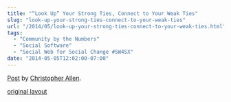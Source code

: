 ```yaml
---
title: "“Look Up” Your Strong Ties, Connect to Your Weak Ties"
slug: "look-up-your-strong-ties-connect-to-your-weak-ties"
url: "/2014/05/look-up-your-strong-ties-connect-to-your-weak-ties.html"
tags:
  - "Community by the Numbers"
  - "Social Software"
  - "Social Web for Social Change #SW4SX"
date: "2014-05-05T12:02:00-07:00"
---
```

<div id="fb-root"></div> <script id="facebook-jssdk" src="//connect.facebook.net/en_US/all.js#xfbml=1"></script>
<div class="fb-post" data-href="https://www.facebook.com/ChristopherRayAllen/posts/10152397235185540" data-width="600"><div class="fb-xfbml-parse-ignore"><a href="https://www.facebook.com/ChristopherRayAllen/posts/10152397235185540">Post</a> by <a href="https://www.facebook.com/ChristopherRayAllen">Christopher Allen</a>.</div></div>
<p class="previous"><a href="/previous/2014/05/look-up-your-strong-ties-connect-to-your-weak-ties.html" rel="syndication" class="u-syndication" >original layout</a></p>
